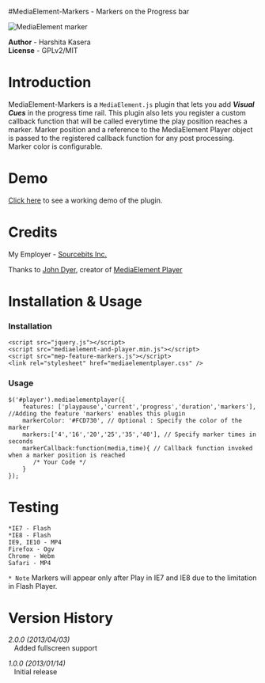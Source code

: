 #MediaElement-Markers - Markers on the Progress bar

![MediaElement marker](https://raw.github.com/sourcebits-harshitakasera/mediaelement-markers/master/markers.png "Marker")

__Author__   - Harshita Kasera  
__License__   - GPLv2/MIT 


# Introduction

MediaElement-Markers is a <code>MediaElement.js</code> plugin that lets you add ___Visual Cues___ in the progress time rail. This plugin also lets you register a custom callback function that will be called everytime the play position reaches a marker. Marker position and a reference to the MediaElement Player object is passed to the registered callback function for any post processing. Marker color is configurable. 

# Demo
[Click here](http://jsfiddle.net/hkasera/a3dBe/4/) to see a working demo of the plugin.
# Credits

My Employer - [Sourcebits Inc.](http://www.sourcebits.com)

Thanks to [John Dyer](https://github.com/johndyer), creator of [MediaElement Player](http://mediaelementjs.com/)

# Installation & Usage

### Installation
    <script src="jquery.js"></script>
    <script src="mediaelement-and-player.min.js"></script>
    <script src="mep-feature-markers.js"></script>
    <link rel="stylesheet" href="mediaelementplayer.css" />

### Usage
    $('#player').mediaelementplayer({
        features: ['playpause','current','progress','duration','markers'], //Adding the feature 'markers' enables this plugin
        markerColor: '#FCD730', // Optional : Specify the color of the marker
        markers:['4','16','20','25','35','40'], // Specify marker times in seconds 
        markerCallback:function(media,time){ // Callback function invoked when a marker position is reached
           /* Your Code */
        }
    });

# Testing
    *IE7 - Flash 
    *IE8 - Flash
    IE9, IE10 - MP4
    Firefox - Ogv
    Chrome - Webm
    Safari - MP4
    
<code>* Note</code> Markers will appear only after Play in IE7 and IE8 due to the limitation in Flash Player.

# Version History

*2.0.0 (2013/04/03)*    
&nbsp;&nbsp;&nbsp;Added fullscreen support

*1.0.0 (2013/01/14)*    
&nbsp;&nbsp;&nbsp;Initial release


